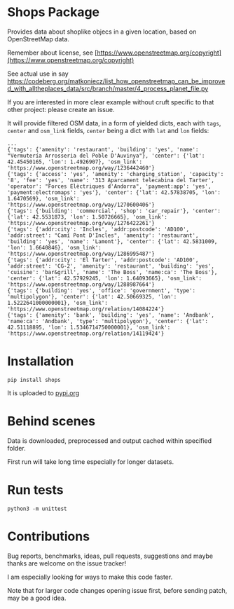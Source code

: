 # Shops Package

Provides data about shoplike objecs in a given location, based on OpenStreetMap data.

Remember about license, see [https://www.openstreetmap.org/copyright](https://www.openstreetmap.org/copyright)

See actual use in say https://codeberg.org/matkoniecz/list_how_openstreetmap_can_be_improved_with_alltheplaces_data/src/branch/master/4_process_planet_file.py

If you are interested in more clear example without cruft specific to that other project: please create an issue.

It will provide filtered OSM data, in a form of yielded dicts, each with `tags`, `center` and `osm_link` fields, `center` being a dict with `lat` and `lon` fields:

```
...
{'tags': {'amenity': 'restaurant', 'building': 'yes', 'name': "Vermutería Arrosseria del Poble D'Auvinya"}, 'center': {'lat': 42.45450165, 'lon': 1.4926907}, 'osm_link': 'https://www.openstreetmap.org/way/1236442460'}
{'tags': {'access': 'yes', 'amenity': 'charging_station', 'capacity': '8', 'fee': 'yes', 'name': '313 Aparcament telecabina del Tarter', 'operator': "Forces Elèctriques d'Andorra", 'payment:app': 'yes', 'payment:electromaps': 'yes'}, 'center': {'lat': 42.57838705, 'lon': 1.6470569}, 'osm_link': 'https://www.openstreetmap.org/way/1270600406'}
{'tags': {'building': 'commercial', 'shop': 'car_repair'}, 'center': {'lat': 42.5531873, 'lon': 1.50726665}, 'osm_link': 'https://www.openstreetmap.org/way/1276422261'}
{'tags': {'addr:city': 'Incles', 'addr:postcode': 'AD100', 'addr:street': "Camí Pont D'Incles", 'amenity': 'restaurant', 'building': 'yes', 'name': 'Lamont'}, 'center': {'lat': 42.5831009, 'lon': 1.6640846}, 'osm_link': 'https://www.openstreetmap.org/way/1286995487'}
{'tags': {'addr:city': 'El Tarter', 'addr:postcode': 'AD100', 'addr:street': 'CG-2', 'amenity': 'restaurant', 'building': 'yes', 'cuisine': 'bar&grill', 'name': 'The Boss', 'name:ca': 'The Boss'}, 'center': {'lat': 42.57929245, 'lon': 1.64093665}, 'osm_link': 'https://www.openstreetmap.org/way/1288987664'}
{'tags': {'building': 'yes', 'office': 'government', 'type': 'multipolygon'}, 'center': {'lat': 42.50669325, 'lon': 1.5222641000000001}, 'osm_link': 'https://www.openstreetmap.org/relation/14084224'}
{'tags': {'amenity': 'bank', 'building': 'yes', 'name': 'Andbank', 'name:ca': 'Andbank', 'type': 'multipolygon'}, 'center': {'lat': 42.51118895, 'lon': 1.5346714750000001}, 'osm_link': 'https://www.openstreetmap.org/relation/14119424'}
```

# Installation

`pip install shops`

It is uploaded to [pypi.org](https://pypi.org/project/shops/)

# Behind scenes

Data is downloaded, preprocessed and output cached within specified folder.

First run will take long time especially for longer datasets.

# Run tests

```
python3 -m unittest
```

# Contributions

Bug reports, benchmarks, ideas, pull requests, suggestions and maybe thanks are welcome on the issue tracker!

I am especially looking for ways to make this code faster.

Note that for larger code changes opening issue first, before sending patch, may be a good idea.
